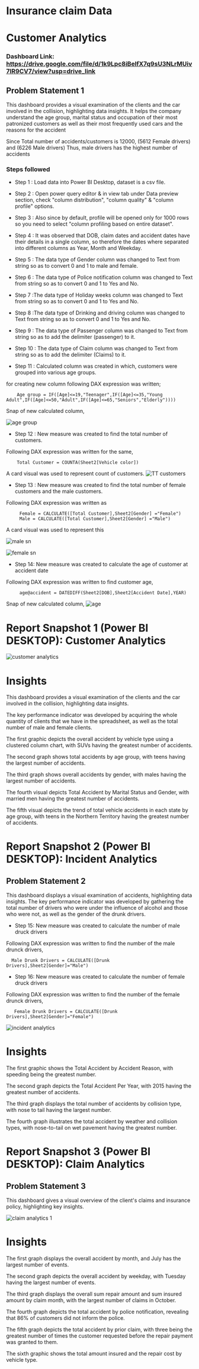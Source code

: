 

# Insurance claim Data
# Customer Analytics

### Dashboard Link: https://drive.google.com/file/d/1k9Lpc8iBeIfX7q9sU3NLrMUiv7IR9CV7/view?usp=drive_link
## Problem Statement 1

This dashboard provides a visual examination of the clients and the car involved in the collision, highlighting data insights. 
It helps the company understand the age group, marital status and occupation of their most patronized customers as well as their most frequently 
used cars and the reasons for the accident  

Since Total number of accidents/customers is 12000,
(5612 Female drivers) and (6226 Male drivers)
Thus, male drivers has the highest number of accidents


### Steps followed 

- Step 1 : Load data into Power BI Desktop, dataset is a csv file.
- Step 2 : Open power query editor & in view tab under Data preview section, check "column distribution", "column quality" & "column profile" options.
- Step 3 : Also since by default, profile will be opened only for 1000 rows so you need to select "column profiling based on entire dataset".
- Step 4 : It was observed that DOB, claim dates and accident dates have their details in a single column, so therefore the dates where separated into different columns as Year, Month and Weekday.
- Step 5 : The data type of Gender column was changed to Text from string so as to convert 0 and 1 to male and female.
- Step 6 : The data type of Police notification column was changed to Text from string so as to convert 0 and 1 to Yes and No.
- Step 7 :The data type of Holiday weeks column was changed to Text from string so as to convert 0 and 1 to Yes and No.
- Step 8 :The data type of Drinking and driving column was changed to Text from string so as to convert 0 and 1 to Yes and No.
- Step 9 : The data type of Passenger column was changed to Text from string so as to add the delimiter (passenger) to it.
- Step 10 : The data type of Claim column was changed to Text from string so as to add the delimiter (Claims) to it.
 
- Step 11 : Calculated column was created in which, customers were grouped into various age groups.

for creating new column following DAX expression was written;
       
        Age group = IF([Age]<=19,"Teenager",IF([Age]<=35,"Young Adult",IF([Age]<=50,"Adult",IF([Age]<=65,"Seniors","Elderly"))))
        
Snap of new calculated column,

![age group](https://github.com/rmotr-curriculum/freecodecamp-intro-to-pandas/assets/157006710/d0e0232d-2102-484e-9dda-29996b5e04c4)


- Step 12 : New measure was created to find the total number of customers.

Following DAX expression was written for the same,
        
        Total Customer = COUNTA(Sheet2[Vehicle color])
        
A card visual was used to represent count of customers.
![TT customers](https://github.com/rmotr-curriculum/freecodecamp-intro-to-pandas/assets/157006710/eece6737-97bf-4ea0-9b1c-2b2ed7ea4cf9)



 - Step 13 : New measure was created to find the total number of female customers and the male customers.
 
 Following DAX expression was written as
 
         Female = CALCULATE([Total Customer],Sheet2[Gender] ="Female")
         Male = CALCULATE([Total Customer],Sheet2[Gender] ="Male")
 A card visual was used to represent this
 
![male sn](https://github.com/rmotr-curriculum/freecodecamp-intro-to-pandas/assets/157006710/3a98debf-4693-4898-8cba-d51ca947ca64)

 ![female sn](https://github.com/rmotr-curriculum/freecodecamp-intro-to-pandas/assets/157006710/311fd4a2-1f6b-44ac-a00f-dde2a2ef44b7)


 - Step 14: New measure was created to calculate the age of customer at accident date
 
 Following DAX expression was written to find customer age,
 
         age@accident = DATEDIFF(Sheet2[DOB],Sheet2[Accident Date],YEAR)
Snap of new calculated column,
![age](https://github.com/rmotr-curriculum/freecodecamp-intro-to-pandas/assets/157006710/45b3b21f-92a4-464b-bc8f-2463657b3f6f)

 
 # Report Snapshot 1 (Power BI DESKTOP): Customer Analytics

  ![customer analytics](https://github.com/rmotr-curriculum/freecodecamp-intro-to-pandas/assets/157006710/0a894215-9796-499a-9056-9517a66282fe)

# Insights

This dashboard provides a visual examination of the clients and the car involved in the collision, highlighting data insights. 

The key performance indicator was developed by acquiring the whole quantity of clients that we have in the spreadsheet, as well as the total number of male and female clients.

The first graphic depicts the overall accident by vehicle type using a clustered column chart, with SUVs having the greatest number of accidents.

The second graph shows total accidents by age group, with teens having the largest number of accidents. 

The third graph shows overall accidents by gender, with males having the largest number of accidents. 

The fourth visual depicts Total Accident by Marital Status and Gender, with married men having the greatest number of accidents. 

The fifth visual depicts the trend of total vehicle accidents in each state by age group, with teens in the Northern Territory having the greatest number of accidents.


 # Report Snapshot 2 (Power BI DESKTOP): Incident Analytics
 ## Problem Statement 2

This dashboard displays a visual examination of accidents, highlighting data insights. 
The key performance indicator was developed by gathering the total number of drivers who were under the influence of alcohol and those who were not, as well as the gender of the drunk drivers. 
- Step 15: New measure was created to calculate the number of male druck drivers
 
 Following DAX expression was written to find the number of the male drunck drivers,
 
      Male Drunk Drivers = CALCULATE([Drunk Drivers],Sheet2[Gender]="Male")
         
 - Step 16: New measure was created to calculate the number of female druck drivers
 
 Following DAX expression was written to find the number of the female drunck drivers,
 
       Female Drunk Drivers = CALCULATE([Drunk Drivers],Sheet2[Gender]="Female")
 
 ![incident analytics](https://github.com/rmotr-curriculum/freecodecamp-intro-to-pandas/assets/157006710/bf3e1cd3-abaf-487b-ab8f-d9d8e9a4df50)
 
# Insights
 
The first graphic shows the Total Accident by Accident Reason, with speeding being the greatest number. 

The second graph depicts the Total Accident Per Year, with 2015 having the greatest number of accidents. 

The third graph displays the total number of accidents by collision type, with nose to tail having the largest number. 

The fourth graph illustrates the total accident by weather and collision types, with nose-to-tail on wet pavement having the greatest number. 

# Report Snapshot 3 (Power BI DESKTOP): Claim Analytics
 ## Problem Statement 3
This dashboard gives a visual overview of the client's claims and insurance policy, highlighting key insights. 

![claim analytics 1](https://github.com/rmotr-curriculum/freecodecamp-intro-to-pandas/assets/157006710/4616d04b-e595-45c5-88f0-099177bd40ef)

# Insights

The first graph displays the overall accident by month, and July has the largest number of events. 

The second graph depicts the overall accident by weekday, with Tuesday having the largest number of events.

The third graph displays the overall sum repair amount and sum insured amount by claim month, with the largest number of claims in October. 

The fourth graph depicts the total accident by police notification, revealing that 86% of customers did not inform the police. 

The fifth graph depicts the total accident by prior claim, with three being the greatest number of times the customer requested before the repair payment was granted to them.

The sixth graphic shows the total amount insured and the repair cost by vehicle type. 



 






